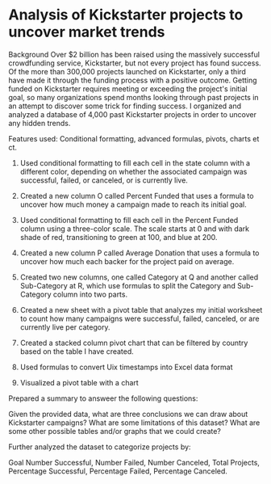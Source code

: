 #  Analysis of Kickstarter projects to uncover market trends

Background
Over $2 billion has been raised using the massively successful crowdfunding service, Kickstarter, but not every project has found success. Of the more than 300,000 projects launched on Kickstarter, only a third have made it through the funding process with a positive outcome.
Getting funded on Kickstarter requires meeting or exceeding the project's initial goal, so many organizations spend months looking through past projects in an attempt to discover some trick for finding success. 
I organized and analyzed a database of 4,000 past Kickstarter projects in order to uncover any hidden trends.

Features used:
Conditional formatting, advanced formulas, pivots, charts et ct.

1) Used conditional formatting to fill each cell in the state column with a different color, depending on whether the associated campaign was successful, failed, or canceled, or is currently live.

2) Created a new column O called Percent Funded that uses a formula to uncover how much money a campaign made to reach its initial goal.

3) Used conditional formatting to fill each cell in the Percent Funded column using a three-color scale. The scale starts at 0 and with dark shade of red, transitioning to green at 100, and blue at 200.

4) Created a new column P called Average Donation that uses a formula to uncover how much each backer for the project paid on average.

5) Created two new columns, one called Category at Q and another called Sub-Category at R, which use formulas to split the Category and Sub-Category column into two parts.

6) Created a new sheet with a pivot table that analyzes my initial worksheet to count how many campaigns were successful, failed, canceled, or are currently live per category.

7) Created a stacked column pivot chart that can be filtered by country based on the table I have created.

8) Used formulas to convert Uix timestamps into Excel data format

9) Visualized a pivot table with a chart

Prepared a summary to answeer the following questions:

Given the provided data, what are three conclusions we can draw about Kickstarter campaigns?
What are some limitations of this dataset?
What are some other possible tables and/or graphs that we could create?

Further analyzed the dataset to categorize projects by:

Goal
Number Successful,
Number Failed,
Number Canceled,
Total Projects,
Percentage Successful,
Percentage Failed,
Percentage Canceled.

